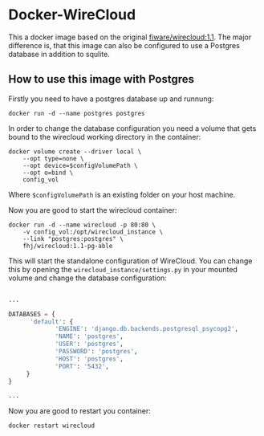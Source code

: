 # Docker-WireCloud

This a docker image based on the original [fiware/wirecloud:1.1](https://github.com/Wirecloud/docker-wirecloud/tree/master/1.1).
The major difference is, that this image can also be configured to use a Postgres
database in addition to squlite.

## How to use this image with Postgres

Firstly you need to have a postgres database up and runnung:

`docker run -d --name postgres postgres`

In order to change the database configuration you need a volume that gets bound
to the wirecloud working directory in the container:

```
docker volume create --driver local \
    --opt type=none \
    --opt device=$configVolumePath \
    --opt o=bind \
    config_vol
```

Where `$configVolumePath` is an existing folder on your host machine.

Now you are good to start the wirecloud container:

```
docker run -d --name wirecloud -p 80:80 \
    -v config_vol:/opt/wirecloud_instance \
    --link "postgres:postgres" \
    fhj/wirecloud:1.1-pg-able
```

This will start the standalone configuration of WireCloud. You can change this
by opening the `wirecloud_instance/settings.py` in your mounted volume and change the database
configuration:

```python

...

DATABASES = {
      'default': {
             'ENGINE': 'django.db.backends.postgresql_psycopg2',
             'NAME': 'postgres',
             'USER': 'postgres',
             'PASSWORD': 'postgres',
             'HOST': 'postgres',
             'PORT': '5432',
     }
}

...

```

Now you are good to restart you container:

`docker restart wirecloud`
